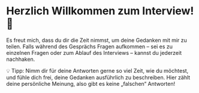 # Herzlich Willkommen zum Interview! 🎉

Es freut mich, dass du dir die Zeit nimmst, um deine Gedanken mit mir zu teilen. Falls während des Gesprächs Fragen aufkommen – sei es zu einzelnen Fragen oder zum Ablauf des Interviews – kannst du jederzeit nachhaken.

💡 Tipp:
Nimm dir für deine Antworten gerne so viel Zeit, wie du möchtest, und fühle dich frei, deine Gedanken ausführlich zu beschreiben. Hier zählt deine persönliche Meinung, also gibt es keine „falschen“ Antworten!